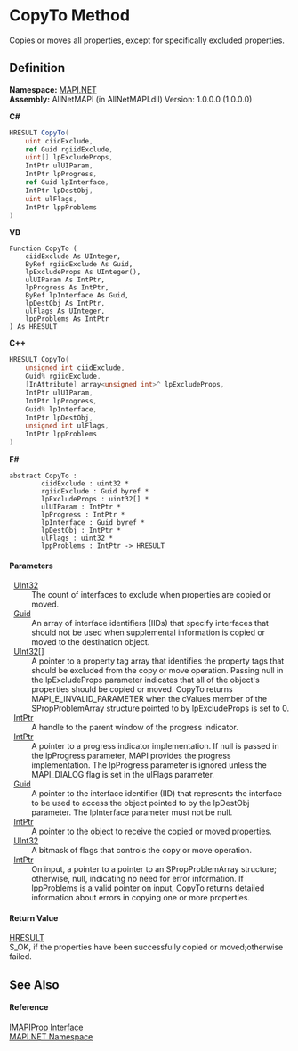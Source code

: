 # CopyTo Method


Copies or moves all properties, except for specifically excluded properties.



## Definition
**Namespace:** <a href="5bef4637-66f8-16d4-e5f4-4d0da57a1538.md">MAPI.NET</a>  
**Assembly:** AllNetMAPI (in AllNetMAPI.dll) Version: 1.0.0.0 (1.0.0.0)

**C#**
``` C#
HRESULT CopyTo(
	uint ciidExclude,
	ref Guid rgiidExclude,
	uint[] lpExcludeProps,
	IntPtr ulUIParam,
	IntPtr lpProgress,
	ref Guid lpInterface,
	IntPtr lpDestObj,
	uint ulFlags,
	IntPtr lppProblems
)
```
**VB**
``` VB
Function CopyTo ( 
	ciidExclude As UInteger,
	ByRef rgiidExclude As Guid,
	lpExcludeProps As UInteger(),
	ulUIParam As IntPtr,
	lpProgress As IntPtr,
	ByRef lpInterface As Guid,
	lpDestObj As IntPtr,
	ulFlags As UInteger,
	lppProblems As IntPtr
) As HRESULT
```
**C++**
``` C++
HRESULT CopyTo(
	unsigned int ciidExclude, 
	Guid% rgiidExclude, 
	[InAttribute] array<unsigned int>^ lpExcludeProps, 
	IntPtr ulUIParam, 
	IntPtr lpProgress, 
	Guid% lpInterface, 
	IntPtr lpDestObj, 
	unsigned int ulFlags, 
	IntPtr lppProblems
)
```
**F#**
``` F#
abstract CopyTo : 
        ciidExclude : uint32 * 
        rgiidExclude : Guid byref * 
        lpExcludeProps : uint32[] * 
        ulUIParam : IntPtr * 
        lpProgress : IntPtr * 
        lpInterface : Guid byref * 
        lpDestObj : IntPtr * 
        ulFlags : uint32 * 
        lppProblems : IntPtr -> HRESULT 
```



#### Parameters
<dl><dt>  <a href="https://learn.microsoft.com/dotnet/api/system.uint32" target="_blank" rel="noopener noreferrer">UInt32</a></dt><dd>The count of interfaces to exclude when properties are copied or moved.</dd><dt>  <a href="https://learn.microsoft.com/dotnet/api/system.guid" target="_blank" rel="noopener noreferrer">Guid</a></dt><dd>An array of interface identifiers (IIDs) that specify interfaces that should not be used when supplemental information is copied or moved to the destination object.</dd><dt>  <a href="https://learn.microsoft.com/dotnet/api/system.uint32" target="_blank" rel="noopener noreferrer">UInt32</a>[]</dt><dd>A pointer to a property tag array that identifies the property tags that should be excluded from the copy or move operation. Passing null in the lpExcludeProps parameter indicates that all of the object's properties should be copied or moved. CopyTo returns MAPI_E_INVALID_PARAMETER when the cValues member of the SPropProblemArray structure pointed to by lpExcludeProps is set to 0.</dd><dt>  <a href="https://learn.microsoft.com/dotnet/api/system.intptr" target="_blank" rel="noopener noreferrer">IntPtr</a></dt><dd>A handle to the parent window of the progress indicator.</dd><dt>  <a href="https://learn.microsoft.com/dotnet/api/system.intptr" target="_blank" rel="noopener noreferrer">IntPtr</a></dt><dd>A pointer to a progress indicator implementation. If null is passed in the lpProgress parameter, MAPI provides the progress implementation. The lpProgress parameter is ignored unless the MAPI_DIALOG flag is set in the ulFlags parameter.</dd><dt>  <a href="https://learn.microsoft.com/dotnet/api/system.guid" target="_blank" rel="noopener noreferrer">Guid</a></dt><dd>A pointer to the interface identifier (IID) that represents the interface to be used to access the object pointed to by the lpDestObj parameter. The lpInterface parameter must not be null.</dd><dt>  <a href="https://learn.microsoft.com/dotnet/api/system.intptr" target="_blank" rel="noopener noreferrer">IntPtr</a></dt><dd>A pointer to the object to receive the copied or moved properties.</dd><dt>  <a href="https://learn.microsoft.com/dotnet/api/system.uint32" target="_blank" rel="noopener noreferrer">UInt32</a></dt><dd>A bitmask of flags that controls the copy or move operation.</dd><dt>  <a href="https://learn.microsoft.com/dotnet/api/system.intptr" target="_blank" rel="noopener noreferrer">IntPtr</a></dt><dd>On input, a pointer to a pointer to an SPropProblemArray structure; otherwise, null, indicating no need for error information. If lppProblems is a valid pointer on input, CopyTo returns detailed information about errors in copying one or more properties.</dd></dl>

#### Return Value
<a href="50596607-a328-ef10-6ea9-0448fbb7d197.md">HRESULT</a>  
S_OK, if the properties have been successfully copied or moved;otherwise failed.

## See Also


#### Reference
<a href="a20f5817-5533-814e-fd1d-0d3a9179b1b4.md">IMAPIProp Interface</a>  
<a href="5bef4637-66f8-16d4-e5f4-4d0da57a1538.md">MAPI.NET Namespace</a>  
